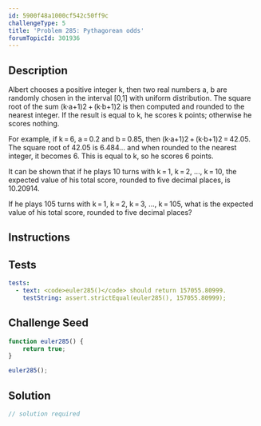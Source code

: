 ```yaml
---
id: 5900f48a1000cf542c50ff9c
challengeType: 5
title: 'Problem 285: Pythagorean odds'
forumTopicId: 301936
---
```


## Description
<section id='description'>
Albert chooses a positive integer k, then two real numbers a, b are randomly chosen in the interval [0,1] with uniform distribution.
The square root of the sum (k·a+1)2 + (k·b+1)2 is then computed and rounded to the nearest integer. If the result is equal to k, he scores k points; otherwise he scores nothing.

For example, if k = 6, a = 0.2 and b = 0.85, then (k·a+1)2 + (k·b+1)2 = 42.05.
The square root of 42.05 is 6.484... and when rounded to the nearest integer, it becomes 6.
This is equal to k, so he scores 6 points.

It can be shown that if he plays 10 turns with k = 1, k = 2, ..., k = 10, the expected value of his total score, rounded to five decimal places, is 10.20914.

If he plays 105 turns with k = 1, k = 2, k = 3, ..., k = 105, what is the expected value of his total score, rounded to five decimal places?
</section>

## Instructions
<section id='instructions'>

</section>

## Tests
<section id='tests'>

```yml
tests:
  - text: <code>euler285()</code> should return 157055.80999.
    testString: assert.strictEqual(euler285(), 157055.80999);

```

</section>

## Challenge Seed
<section id='challengeSeed'>

<div id='js-seed'>

```js
function euler285() {
    return true;
}

euler285();
```

</div>



</section>

## Solution
<section id='solution'>

```js
// solution required
```

</section>
